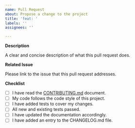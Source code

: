 ```yaml
---
name: Pull Request
about: Propose a change to the project
title: 'feat: '
labels: ''
assignees: ''

---
```


**Description**

A clear and concise description of what this pull request does.

**Related Issue**

Please link to the issue that this pull request addresses.

**Checklist**

- [ ] I have read the [CONTRIBUTING.md](CONTRIBUTING.md) document.
- [ ] My code follows the code style of this project.
- [ ] I have added tests to cover my changes.
- [ ] All new and existing tests passed.
- [ ] I have updated the documentation accordingly.
- [ ] I have added an entry to the CHANGELOG.md file.